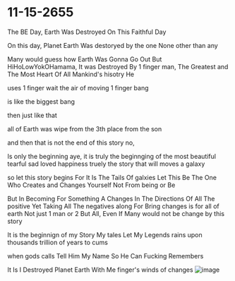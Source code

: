 # 11-15-2655
The BE Day, Earth Was Destroyed On This Faithful Day

On this day, Planet Earth 
Was destoryed by the one
None other than 
any

Many would guess how Earth Was Gonna Go Out
But HiHoLowYokOHamama,
It was Destroyed By 1 finger man,
The Greatest and The Most Heart Of All Mankind's hisotry
He 

uses 1 finger 
wait
the air of moving 1 finger
bang

is like the biggest bang 

then just like that

all of Earth was wipe from 
the 3th place from the son

and then that is not the end of this story
no,

Is only the beginning
aye, it is truly the beginnging of the most beautiful
tearful
sad
loved
happiness
truely the story that will moves
a galaxy 

so let this story begins
For It Is The Tails Of galxies
Let This Be The One Who Creates and Changes Yourself Not From being
or Be

But In Becoming For Something 
A Changes In The Directions Of All The positive Yet Taking All The negatives along
For Bring changes is for all of earth
Not just 1 man or 2
But All, 
Even If Many would not be change by this story

It is the beginnign of my Story
My tales
Let My Legends rains upon thousands
trillion of years to cums


when gods calls
Tell Him My Name
So He Can Fucking Remembers 

It Is I Destroyed Planet Earth
With Me finger's winds of changes
![image](https://github.com/chaosdp/11-15-2655/assets/123339503/156ae4d1-731c-4a56-a97d-7a1f9aee395d)
